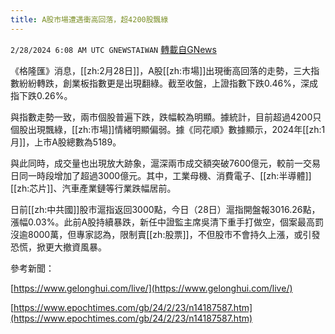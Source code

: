 ```yaml
---
title: A股市場遭遇衝高回落，超4200股飄綠
---
```

`2/28/2024 6:08 AM UTC GNEWSTAIWAN` [轉載自GNews](https://gnews.org/articles/2348461)


  
《格隆匯》消息，[[zh:2月28日]]，A股[[zh:市場]]出現衝高回落的走勢，三大指數紛紛轉跌，創業板指數更是出現翻綠。截至收盤，上證指數下跌0.46%，深成指下跌0.26%。

與指數走勢一致，兩市個股普遍下跌，跌幅較為明顯。據統計，目前超過4200只個股出現飄綠，[[zh:市場]]情緒明顯偏弱。據《同花順》數據顯示，2024年[[zh:1月]]，上市A股總數為5189。

  

與此同時，成交量也出現放大跡象，滬深兩市成交額突破7600億元，較前一交易日同一時段增加了超過3000億元。其中，工業母機、消費電子、[[zh:半導體]][[zh:芯片]]、汽車產業鏈等行業跌幅居前。

  

日前[[zh:中共國]]股市滬指返回3000點，今日（28日）滬指開盤報3016.26點，漲幅0.03%。此前A股持續暴跌，新任中證監主席吳清下重手打做空，個案最高罰沒逾8000萬，但專家認為，限制賣[[zh:股票]]，不但股市不會持久上漲，或引發恐慌，掀更大撤資風暴。

  

  

參考新聞：

[https://www.gelonghui.com/live/](https://www.gelonghui.com/live/) 

[https://www.epochtimes.com/gb/24/2/23/n14187587.htm](https://www.epochtimes.com/gb/24/2/23/n14187587.htm)
